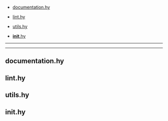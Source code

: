   * [documentation.hy](./documentation.hy)

  * [lint.hy](./lint.hy)

  * [utils.hy](./utils.hy)

  * [**init**.hy](./__init__.hy)

* * *

* * *

## documentation.hy

## lint.hy

## utils.hy

## **init**.hy

